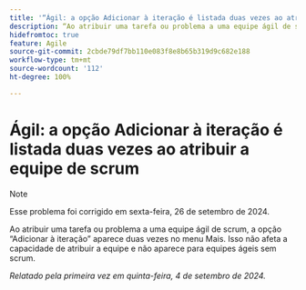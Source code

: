 ```yaml
---
title: '“Ágil: a opção Adicionar à iteração é listada duas vezes ao atribuir a equipe de scrum”'
description: “Ao atribuir uma tarefa ou problema a uma equipe ágil de scrum, a opção Adicionar à iteração é exibida duas vezes no menu Mais. Isso não afeta a capacidade de atribuir a equipe e não aparece para equipes ágeis sem scrum.”
hidefromtoc: true
feature: Agile
source-git-commit: 2cbde79df7bb110e083f8e8b65b319d9c682e188
workflow-type: tm+mt
source-wordcount: '112'
ht-degree: 100%

---
```


# Ágil: a opção Adicionar à iteração é listada duas vezes ao atribuir a equipe de scrum

>[!NOTE]
>
>Esse problema foi corrigido em sexta-feira, 26 de setembro de 2024.

Ao atribuir uma tarefa ou problema a uma equipe ágil de scrum, a opção “Adicionar à iteração” aparece duas vezes no menu Mais. Isso não afeta a capacidade de atribuir a equipe e não aparece para equipes ágeis sem scrum.

_Relatado pela primeira vez em quinta-feira, 4 de setembro de 2024._
